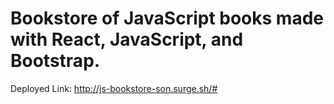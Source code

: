 # Bookstore of JavaScript books made with React, JavaScript, and Bootstrap.

Deployed Link: http://js-bookstore-son.surge.sh/#

